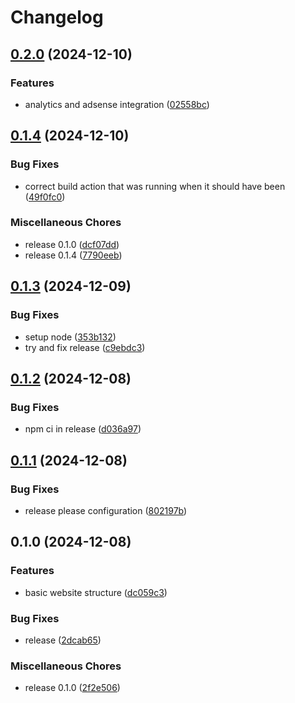 # Changelog

## [0.2.0](https://github.com/cryptic-cruciverbalism/cryptic-cruciverbalism.github.io/compare/v0.1.4...v0.2.0) (2024-12-10)


### Features

* analytics and adsense integration ([02558bc](https://github.com/cryptic-cruciverbalism/cryptic-cruciverbalism.github.io/commit/02558bcd1b57a151d022340b28e742a7772107cb))

## [0.1.4](https://github.com/cryptic-cruciverbalism/cryptic-cruciverbalism.github.io/compare/v0.1.3...v0.1.4) (2024-12-10)


### Bug Fixes

* correct build action that was running when it should have been ([49f0fc0](https://github.com/cryptic-cruciverbalism/cryptic-cruciverbalism.github.io/commit/49f0fc0d663e1987454757a99456943ea2bf5adb))


### Miscellaneous Chores

* release 0.1.0 ([dcf07dd](https://github.com/cryptic-cruciverbalism/cryptic-cruciverbalism.github.io/commit/dcf07dd76600e30dbcefeba10aca5b0f4225d45d))
* release 0.1.4 ([7790eeb](https://github.com/cryptic-cruciverbalism/cryptic-cruciverbalism.github.io/commit/7790eeb23ef695b1dd02724384a5c12c79b09655))

## [0.1.3](https://github.com/cryptic-cruciverbalism/cryptic-cruciverbalism.github.io/compare/v0.1.2...v0.1.3) (2024-12-09)


### Bug Fixes

* setup node ([353b132](https://github.com/cryptic-cruciverbalism/cryptic-cruciverbalism.github.io/commit/353b132dbc1d931aa44fe2fd3f4edbc610b85610))
* try and fix release ([c9ebdc3](https://github.com/cryptic-cruciverbalism/cryptic-cruciverbalism.github.io/commit/c9ebdc3c37d5780c8dc84f2f76f213012fd8b547))

## [0.1.2](https://github.com/cryptic-cruciverbalism/website/compare/v0.1.1...v0.1.2) (2024-12-08)


### Bug Fixes

* npm ci in release ([d036a97](https://github.com/cryptic-cruciverbalism/website/commit/d036a974fd7b136d6dfdd77151c7d966c260fdb9))

## [0.1.1](https://github.com/cryptic-cruciverbalism/website/compare/v0.1.0...v0.1.1) (2024-12-08)


### Bug Fixes

* release please configuration ([802197b](https://github.com/cryptic-cruciverbalism/website/commit/802197b6e48adfa0c83defeeb8e517fb69add59b))

## 0.1.0 (2024-12-08)


### Features

* basic website structure ([dc059c3](https://github.com/cryptic-cruciverbalism/website/commit/dc059c32d1efb5996d7a20b4eda16df0604fa58b))


### Bug Fixes

* release ([2dcab65](https://github.com/cryptic-cruciverbalism/website/commit/2dcab651cc7f9f029fe0bff74d432c1ea5b43565))


### Miscellaneous Chores

* release 0.1.0 ([2f2e506](https://github.com/cryptic-cruciverbalism/website/commit/2f2e506ee7f27b50421265464ebbef6e1f66f521))
